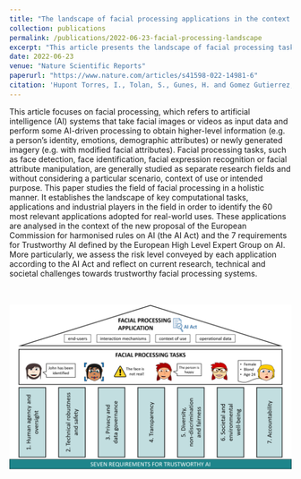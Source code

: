 ```yaml
---
title: "The landscape of facial processing applications in the context of the European AI Act and the development of trustworthy systems"
collection: publications
permalink: /publications/2022-06-23-facial-processing-landscape
excerpt: "This article presents the landscape of facial processing tasks, systems and applications. It identifies the 60 most relevant applications adopted for real-world uses, which are analysed under the lens of the European AI Act proposal and the 7 requirements for Trustworthy AI defined by the European High Level Expert Group on AI. It also reflects on current research, technical and societal challenges towards trustworthy facial processing systems."
date: 2022-06-23
venue: "Nature Scientific Reports"
paperurl: "https://www.nature.com/articles/s41598-022-14981-6"
citation: 'Hupont Torres, I., Tolan, S., Gunes, H. and Gomez Gutierrez, E., The landscape of facial processing applications in the context of the European AI Act and the development of trustworthy systems, Nature Scientific Reports, ISSN 2045-2322, 12(1), 2022.'
---
```



This article focuses on facial processing, which refers to artificial intelligence (AI) systems that take facial images or videos as input data and perform some AI-driven processing to obtain higher-level information (e.g. a person’s identity, emotions, demographic attributes) or newly generated imagery (e.g. with modified facial attributes). Facial processing tasks, such as face detection, face identification, facial expression recognition or facial attribute manipulation, are generally studied as separate research fields and without considering a particular scenario, context of use or intended purpose. This paper studies the field of facial processing in a holistic manner. It establishes the landscape of key computational tasks, applications and industrial players in the field in order to identify the 60 most relevant applications adopted for real-world uses. These applications are analysed in the context of the new proposal of the European Commission for harmonised rules on AI (the AI Act) and the 7 requirements for Trustworthy AI defined by the European High Level Expert Group on AI. More particularly, we assess the risk level conveyed by each application according to the AI Act and reflect on current research, technical and societal challenges towards trustworthy facial processing systems.

<br> <br/><img src='/images/overview_pillars.png'>


